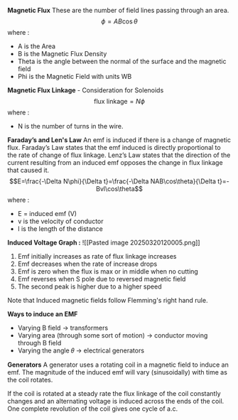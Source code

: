 **Magnetic Flux**
These are the number of field lines passing through an area.
$$\phi=AB\cos\theta$$
where :
- A is the Area 
- B is the Magnetic Flux Density 
- Theta is the angle between the normal of the surface and the magnetic field 
- Phi is the Magnetic Field with units WB

**Magnetic Flux Linkage** - Consideration for Solenoids
$$\text{flux linkage}=N\phi$$
where : 
- N is the number of turns in the wire.

**Faraday’s and Len's Law**
An emf is induced if there is a change of magnetic flux. Faraday’s Law states that the emf induced is directly proportional to the rate of change of flux linkage. Lenz’s Law states that the direction of the current resulting from an induced emf opposes the change in flux linkage that caused it.
$$E=\frac{-\Delta N\phi}{\Delta t}=\frac{-\Delta NAB\cos\theta}{\Delta t}=-Bvl\cos\theta$$
where :
- E = induced emf (V)
- v is the velocity of conductor
- l is the length of the distance

**Induced Voltage Graph :** ![[Pasted image 20250320120005.png]]
1. Emf initially increases as rate of flux linkage increases
2. Emf decreases when the rate of increase drops
3. Emf is zero when the flux is max or in middle when no cutting
4. Emf reverses when S pole due to reversed magnetic field
5. The second peak is higher due to a higher speed

Note that Induced magnetic fields follow Flemming's right hand rule.

**Ways to induce an EMF**
- Varying B field → transformers
- Varying area (through some sort of motion) → conductor moving through B field 
- Varying the angle 𝜃 → electrical generators

**Generators**
A generator uses a rotating coil in a magnetic field to induce an emf. The magnitude of the induced emf will vary (sinusoidally) with time as the coil rotates.

If the coil is rotated at a steady rate the flux linkage of the coil constantly changes and an alternating voltage is induced across the ends of the coil. One complete revolution of the coil gives one cycle of a.c.

